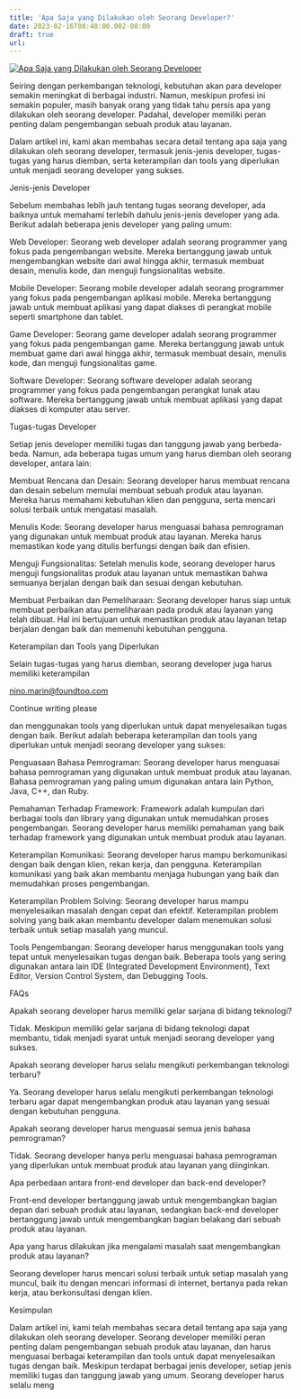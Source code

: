 ```yaml
---
title: 'Apa Saja yang Dilakukan oleh Seorang Developer?'
date: 2023-02-16T08:48:00.002-08:00
draft: true
url: 
---
```


[![Apa Saja yang Dilakukan oleh Seorang Developer](https://blogger.googleusercontent.com/img/b/R29vZ2xl/AVvXsEiLMVG38yYgQYKq6pHFitkJsiZwmy36GTUlaJ1A4Z4JLw1PY-jAkR8Y9_EAEOLVm8aT3TfpVIIQ7qmmfX8EzSQABTdr0Qg07JQTngI2piG1o7yIK8KEkOnVzHmpnvWMb7s0PCnEZN0PNLCTiioYUnhc_5GNbnWRSEw-bAev2E0u8JmFdm0LYHkFqVTYeQ/w640-h336/Apa%20Saja%20yang%20Dilakukan%20oleh%20Seorang%20Developer.webp)](https://blogger.googleusercontent.com/img/b/R29vZ2xl/AVvXsEiLMVG38yYgQYKq6pHFitkJsiZwmy36GTUlaJ1A4Z4JLw1PY-jAkR8Y9_EAEOLVm8aT3TfpVIIQ7qmmfX8EzSQABTdr0Qg07JQTngI2piG1o7yIK8KEkOnVzHmpnvWMb7s0PCnEZN0PNLCTiioYUnhc_5GNbnWRSEw-bAev2E0u8JmFdm0LYHkFqVTYeQ/s1200/Apa%20Saja%20yang%20Dilakukan%20oleh%20Seorang%20Developer.webp)

  

Seiring dengan perkembangan teknologi, kebutuhan akan para developer semakin meningkat di berbagai industri. Namun, meskipun profesi ini semakin populer, masih banyak orang yang tidak tahu persis apa yang dilakukan oleh seorang developer. Padahal, developer memiliki peran penting dalam pengembangan sebuah produk atau layanan.

  

Dalam artikel ini, kami akan membahas secara detail tentang apa saja yang dilakukan oleh seorang developer, termasuk jenis-jenis developer, tugas-tugas yang harus diemban, serta keterampilan dan tools yang diperlukan untuk menjadi seorang developer yang sukses.

  

Jenis-jenis Developer

Sebelum membahas lebih jauh tentang tugas seorang developer, ada baiknya untuk memahami terlebih dahulu jenis-jenis developer yang ada. Berikut adalah beberapa jenis developer yang paling umum:

  

Web Developer: Seorang web developer adalah seorang programmer yang fokus pada pengembangan website. Mereka bertanggung jawab untuk mengembangkan website dari awal hingga akhir, termasuk membuat desain, menulis kode, dan menguji fungsionalitas website.

  

Mobile Developer: Seorang mobile developer adalah seorang programmer yang fokus pada pengembangan aplikasi mobile. Mereka bertanggung jawab untuk membuat aplikasi yang dapat diakses di perangkat mobile seperti smartphone dan tablet.

  

Game Developer: Seorang game developer adalah seorang programmer yang fokus pada pengembangan game. Mereka bertanggung jawab untuk membuat game dari awal hingga akhir, termasuk membuat desain, menulis kode, dan menguji fungsionalitas game.

  

Software Developer: Seorang software developer adalah seorang programmer yang fokus pada pengembangan perangkat lunak atau software. Mereka bertanggung jawab untuk membuat aplikasi yang dapat diakses di komputer atau server.

  

Tugas-tugas Developer

Setiap jenis developer memiliki tugas dan tanggung jawab yang berbeda-beda. Namun, ada beberapa tugas umum yang harus diemban oleh seorang developer, antara lain:

  

Membuat Rencana dan Desain: Seorang developer harus membuat rencana dan desain sebelum memulai membuat sebuah produk atau layanan. Mereka harus memahami kebutuhan klien dan pengguna, serta mencari solusi terbaik untuk mengatasi masalah.

  

Menulis Kode: Seorang developer harus menguasai bahasa pemrograman yang digunakan untuk membuat produk atau layanan. Mereka harus memastikan kode yang ditulis berfungsi dengan baik dan efisien.

  

Menguji Fungsionalitas: Setelah menulis kode, seorang developer harus menguji fungsionalitas produk atau layanan untuk memastikan bahwa semuanya berjalan dengan baik dan sesuai dengan kebutuhan.

  

Membuat Perbaikan dan Pemeliharaan: Seorang developer harus siap untuk membuat perbaikan atau pemeliharaan pada produk atau layanan yang telah dibuat. Hal ini bertujuan untuk memastikan produk atau layanan tetap berjalan dengan baik dan memenuhi kebutuhan pengguna.

  

Keterampilan dan Tools yang Diperlukan

Selain tugas-tugas yang harus diemban, seorang developer juga harus memiliki keterampilan

  

  

  

  

nino.marin@foundtoo.com

Continue writing please

dan menggunakan tools yang diperlukan untuk dapat menyelesaikan tugas dengan baik. Berikut adalah beberapa keterampilan dan tools yang diperlukan untuk menjadi seorang developer yang sukses:

  

Penguasaan Bahasa Pemrograman: Seorang developer harus menguasai bahasa pemrograman yang digunakan untuk membuat produk atau layanan. Bahasa pemrograman yang paling umum digunakan antara lain Python, Java, C++, dan Ruby.

  

Pemahaman Terhadap Framework: Framework adalah kumpulan dari berbagai tools dan library yang digunakan untuk memudahkan proses pengembangan. Seorang developer harus memiliki pemahaman yang baik terhadap framework yang digunakan untuk membuat produk atau layanan.

  

Keterampilan Komunikasi: Seorang developer harus mampu berkomunikasi dengan baik dengan klien, rekan kerja, dan pengguna. Keterampilan komunikasi yang baik akan membantu menjaga hubungan yang baik dan memudahkan proses pengembangan.

  

Keterampilan Problem Solving: Seorang developer harus mampu menyelesaikan masalah dengan cepat dan efektif. Keterampilan problem solving yang baik akan membantu developer dalam menemukan solusi terbaik untuk setiap masalah yang muncul.

  

Tools Pengembangan: Seorang developer harus menggunakan tools yang tepat untuk menyelesaikan tugas dengan baik. Beberapa tools yang sering digunakan antara lain IDE (Integrated Development Environment), Text Editor, Version Control System, dan Debugging Tools.

  

FAQs

Apakah seorang developer harus memiliki gelar sarjana di bidang teknologi?

Tidak. Meskipun memiliki gelar sarjana di bidang teknologi dapat membantu, tidak menjadi syarat untuk menjadi seorang developer yang sukses.

  

Apakah seorang developer harus selalu mengikuti perkembangan teknologi terbaru?

Ya. Seorang developer harus selalu mengikuti perkembangan teknologi terbaru agar dapat mengembangkan produk atau layanan yang sesuai dengan kebutuhan pengguna.

  

Apakah seorang developer harus menguasai semua jenis bahasa pemrograman?

Tidak. Seorang developer hanya perlu menguasai bahasa pemrograman yang diperlukan untuk membuat produk atau layanan yang diinginkan.

  

Apa perbedaan antara front-end developer dan back-end developer?

Front-end developer bertanggung jawab untuk mengembangkan bagian depan dari sebuah produk atau layanan, sedangkan back-end developer bertanggung jawab untuk mengembangkan bagian belakang dari sebuah produk atau layanan.

  

Apa yang harus dilakukan jika mengalami masalah saat mengembangkan produk atau layanan?

Seorang developer harus mencari solusi terbaik untuk setiap masalah yang muncul, baik itu dengan mencari informasi di internet, bertanya pada rekan kerja, atau berkonsultasi dengan klien.

  

Kesimpulan

Dalam artikel ini, kami telah membahas secara detail tentang apa saja yang dilakukan oleh seorang developer. Seorang developer memiliki peran penting dalam pengembangan sebuah produk atau layanan, dan harus menguasai berbagai keterampilan dan tools untuk dapat menyelesaikan tugas dengan baik. Meskipun terdapat berbagai jenis developer, setiap jenis memiliki tugas dan tanggung jawab yang umum. Seorang developer harus selalu meng